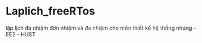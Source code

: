 # Laplich_freeRTos
lập lịch đa nhiệm đơn nhiệm và đa nhiệm cho môn thiết kế hệ thống nhúng - EE2 - HUST
